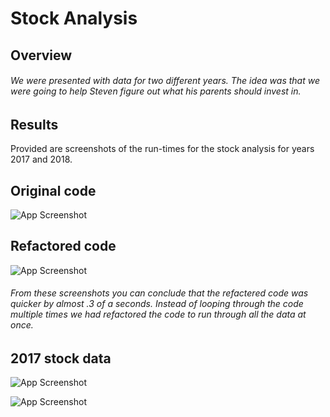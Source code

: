 
# Stock Analysis

## Overview 
###### We were presented with data for two different years. The idea was that we were going to help Steven figure out what his parents should invest in. 


## Results

Provided are screenshots of the run-times for the stock analysis for years 2017 and 2018.


## Original code

![App Screenshot](https://github.com/mheaton1/stock-analysis/blob/main/resources/2018%20nr.PNG?raw=true)
## Refactored code  

![App Screenshot](https://github.com/mheaton1/stock-analysis/blob/main/resources/2018%20time.PNG?raw=true)

###### From these screenshots you can conclude that the refactered code was quicker by almost .3 of a seconds. Instead of looping through the code multiple times we had refactored the code to run through all the data at once. 
## 2017 stock data
![App Screenshot](https://github.com/mheaton1/stock-analysis/blob/main/resources/2018%20time.PNG?raw=true)




![App Screenshot](https://github.com/mheaton1/stock-analysis/blob/main/resources/2018%20time.PNG?raw=true)
